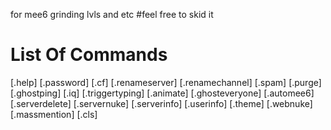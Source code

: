 for mee6 grinding lvls and etc
#feel free to skid it

# List Of Commands
[.help]
[.password]
[.cf]
[.renameserver]
[.renamechannel]
[.spam]
[.purge]
[.ghostping]
[.iq]
[.triggertyping]
[.animate]
[.ghosteveryone]
[.automee6]
[.serverdelete]
[.servernuke]
[.serverinfo]
[.userinfo]
[.theme]
[.webnuke]
[.massmention]
[.cls]
